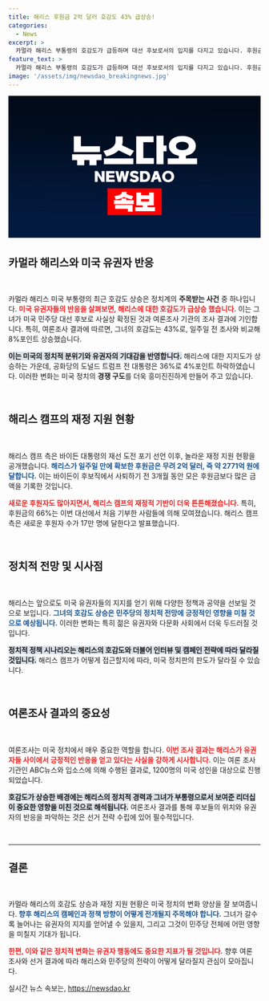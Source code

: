 ```yaml
---
title: 해리스 후원금 2억 달러 호감도 43% 급상승!
categories:
  - News
excerpt: >
  카멀라 해리스 부통령의 호감도가 급등하며 대선 후보로서의 입지를 다지고 있습니다. 후원금도 파격적으로 증가, 새로운 지지율 창출의 물결이 일고 있습니다. 클릭하여 자세한 내용을 확인하세요!
feature_text: >
  카멀라 해리스 부통령의 호감도가 급등하며 대선 후보로서의 입지를 다지고 있습니다. 후원금도 파격적으로 증가, 새로운 지지율 창출의 물결이 일고 있습니다. 클릭하여 자세한 내용을 확인하세요!
image: '/assets/img/newsdao_breakingnews.jpg'
---
```


<p><img src="/assets/img/newsdao_breakingnews.jpg" alt="cryptoinkorea 속보" /></p>

<h2 data-ke-size="size26">카멀라 해리스와 미국 유권자 반응</h2>

<p data-ke-size="size16">&nbsp;</p>

<p>카멀라 해리스 미국 부통령의 최근 호감도 상승은 정치계의 <b>주목받는 사건</b> 중 하나입니다. <b><span style="color: #ee2323;">미국 유권자들의 반응을 살펴보면, 해리스에 대한 호감도가 급상승 했습니다.</span></b>  이는 그녀가 미국 민주당 대선 후보로 사실상 확정된 것과 여론조사 기관의 조사 결과에 기인합니다. 특히, 여론조사 결과에 따르면, 그녀의 호감도는 43%로, 일주일 전 조사와 비교해 8%포인트 상승했습니다. </p>

<p><b><span style="background-color: #21538527;">이는 미국의 정치적 분위기와 유권자의 기대감을 반영합니다.</span></b>  해리스에 대한 지지도가 상승하는 가운데, 공화당의 도널드 트럼프 전 대통령은 36%로 4%포인트 하락하였습니다. 이러한 변화는 미국 정치의 <b>경쟁 구도</b>를 더욱 흥미진진하게 만들어 주고 있습니다.</p>

<p data-ke-size="size16">&nbsp;</p>

<h2 data-ke-size="size26">해리스 캠프의 재정 지원 현황</h2>

<p data-ke-size="size16">&nbsp;</p>

<p>해리스 캠프 측은 바이든 대통령의 재선 도전 포기 선언 이후, 놀라운 재정 지원 현황을 공개했습니다. <b><span style="color: #1a5490;">해리스가 일주일 만에 확보한 후원금은 무려 2억 달러, 즉 약 2771억 원에 달합니다.</span></b> 이는 바이든이 후보직에서 사퇴하기 전 3개월 동안 모은 후원금보다 많은 금액을 기록한 것입니다. </p>

<p><b><span style="color: #ee2323;">새로운 후원자도 많아지면서, 해리스 캠프의 재정적 기반이 더욱 튼튼해졌습니다.</span></b> 특히, 후원금의 66%는 이번 대선에서 처음 기부한 사람들에 의해 모여졌습니다. 해리스 캠프 측은 새로운 후원자 수가 17만 명에 달한다고 발표했습니다. </p>

<p data-ke-size="size16">&nbsp;</p>

<h2 data-ke-size="size26">정치적 전망 및 시사점</h2>

<p data-ke-size="size16">&nbsp;</p>

<p>해리스는 앞으로도 미국 유권자들의 지지를 얻기 위해 다양한 정책과 공약을 선보일 것으로 보입니다. <b><span style="color: #1a5490;">그녀의 호감도 상승은 민주당의 정치적 전망에 긍정적인 영향을 미칠 것으로 예상됩니다.</span></b> 이러한 변화는 특히 젊은 유권자와 다문화 사회에서 더욱 두드러질 것입니다. </p>

<p><b><span style="background-color: #21538527;">정치적 정책 시나리오는 해리스의 호감도와 더불어 인터뷰 및 캠페인 전략에 따라 달라질 것입니다.</span></b> 해리스 캠프가 어떻게 접근할지에 따라, 미국 정치판의 판도가 달라질 수 있습니다. </p>

<p data-ke-size="size16">&nbsp;</p>

<h2 data-ke-size="size26">여론조사 결과의 중요성</h2>

<p data-ke-size="size16">&nbsp;</p>

<p>여론조사는 미국 정치에서 매우 중요한 역할을 합니다. <b><span style="color: #ee2323;">이번 조사 결과는 해리스가 유권자들 사이에서 긍정적인 반응을 얻고 있다는 사실을 강하게 시사합니다.</span></b> 이는 여론 조사 기관인 ABC뉴스와 입소스에 의해 수행된 결과로, 1200명의 미국 성인을 대상으로 진행되었습니다. </p>

<p><b><span style="background-color: #21538527;">호감도가 상승한 배경에는 해리스의 정치적 경력과 그녀가 부통령으로서 보여준 리더십이 중요한 영향을 미친 것으로 해석됩니다.</span></b> 여론조사 결과를 통해 후보들의 위치와 유권자의 반응을 파악하는 것은 선거 전략 수립에 있어 필수적입니다. </p>

<p data-ke-size="size16">&nbsp;</p>

<hr />

<h2 data-ke-size="size26">결론</h2>

<p data-ke-size="size16">&nbsp;</p>

<p>카멀라 해리스의 호감도 상승과 재정 지원 현황은 미국 정치의 변화 양상을 잘 보여줍니다. <b><span style="color: #1a5490;">향후 해리스의 캠페인과 정책 방향이 어떻게 전개될지 주목해야 합니다.</span></b> 그녀가 갈수록 늘어나는 유권자의 지지를 얻어낼 수 있을지, 그리고 그것이 민주당 전체에 어떤 영향을 미칠지 기대가 됩니다. </p>

<p><b><span style="color: #ee2323;">한편, 이와 같은 정치적 변화는 유권자 행동에도 중요한 지표가 될 것입니다.</span></b> 향후 여론 조사와 선거 결과에 따라 해리스와 민주당의 전략이 어떻게 달라질지 관심이 모아집니다.</p>
실시간 뉴스 속보는, <a href="https://newsdao.kr" rel="dofollow">https://newsdao.kr</a>


